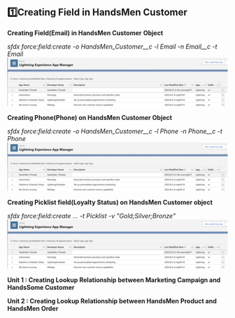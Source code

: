 ## 1️⃣Creating Field in HandsMen Customer
**Creating Field(Email) in HandsMen Customer** **Object**

*sfdx force:field:create -o HandsMen_Customer__c -l Email -n Email__c -t Email*
![Salesforce Credentials Setup](docs/img/06.CreateLightningApp-HandsMenThreads.png)


**Creating Phone(Phone) on HandsMen Customer Object**

*sfdx force:field:create -o HandsMen_Customer__c -l Phone -n Phone__c -t Phone*
![Salesforce Credentials Setup](docs/img/06.CreateLightningApp-HandsMenThreads.png)

 
**Creating Picklist field(Loyalty Status) on HandsMen Customer object**

*sfdx force:field:create ... -t Picklist -v "Gold;Silver;Bronze"*
![Salesforce Credentials Setup](docs/img/06.CreateLightningApp-HandsMenThreads.png)


**Unit 1 : Creating Lookup Relationship between Marketing Campaign and HandsSome Customer**

**Unit 2 : Creating Lookup Relationship between HandsMen Product and HandsMen Order**

